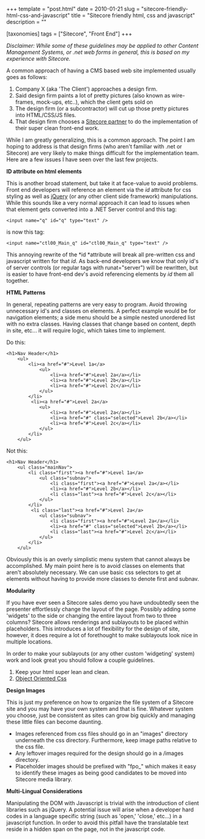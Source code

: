 +++
template = "post.html"
date = 2010-01-21
slug = "sitecore-friendly-html-css-and-javascript"
title = "Sitecore friendly html, css and javascript"
description = ""

[taxonomies]
tags = ["Sitecore", "Front End"]
+++

*Disclaimer: While some of these guidelines may be applied to other Content Management Systems, or .net web forms in general, this is based on my experience with Sitecore.*

<!-- more -->

A common approach of having a CMS based web site implemented usually goes as follows:

1.  Company X (aka 'The Client') approaches a design firm.
2.  Said design firm paints a lot of pretty pictures (also known as wire-frames, mock-ups, etc..), which the client gets sold on
3.  The design firm (or a subcontractor) will cut up those pretty pictures into HTML/CSS/JS files.
4.  That design firm chooses a [Sitecore partner](http://www.hhogdev.com/ "Sitecore Partner") to do the implementation of their super clean front-end work.

While I am greatly generalizing, this is a common approach. The point I am hoping to address is that design firms (who aren't familiar with .net or Sitecore) are very likely to make things difficult for the implementation team. Here are a few issues I have seen over the last few projects.

**ID attribute on html elements**

This is another broad statement, but take it at face-value to avoid problems. Front end developers will reference an element via the *id* attribute for css styling as well as [jQuery](http://jquery.com) (or any other client side framework) manipulations. While this sounds like a very normal approach it can lead to issues when that element gets converted into a .NET Server control and this tag:

`<input name="q" id="q" type="text" />`

is now this tag:

`<input name="ctl00_Main_q" id="ctl00_Main_q" type="text" />`

This annoying rewrite of the *id *attribute will break all pre-written css and javascript written for that *id*. As back-end developers we know that only id's of server controls (or regular tags with runat="server") will be rewritten, but is easier to have front-end dev's avoid referencing elements by *id* them all together.

**HTML Patterns**

In general, repeating patterns are very easy to program. Avoid throwing unnecessary id's and classes on elements. A perfect example would be for navigation elements; a side menu should be a simple nested unordered list with no extra classes. Having classes that change based on content, depth in site, etc... it will require logic, which takes time to implement.

Do this:

```
<h1>Nav Header</h1>  
    <ul>  
        <li><a href="#">Level 1a</a>  
            <ul>  
                <li><a href="#">Level 2a</a></li>  
                <li><a href="#">Level 2b</a></li>  
                <li><a href="#">Level 2c</a></li>  
            </ul>  
        </li>  
         <li><a href="#">Level 2a</a>  
            <ul>  
                <li><a href="#">Level 2a</a></li>  
                <li><a href="#" class="selected">Level 2b</a></li>  
                <li><a href="#">Level 2c</a></li>  
            </ul>  
        </li>  
    </ul>
```

Not this:

```
<h1>Nav Header</h1>  
    <ul class="mainNav">  
        <li class="first"><a href="#">Level 1a</a>  
            <ul class="subnav">  
                <li class="first"><a href="#">Level 2a</a></li>  
                <li><a href="#">Level 2b</a></li>  
                <li class="last"><a href="#">Level 2c</a></li>  
            </ul>  
        </li>  
         <li class="last"><a href="#">Level 2a</a>  
            <ul class="subnav">  
                <li class="first"><a href="#">Level 2a</a></li>  
                <li><a href="#" class="selected">Level 2b</a></li>  
                <li class="last"><a href="#">Level 2c</a></li>  
            </ul>  
        </li>  
    </ul>
```

Obviously this is an overly simplistic menu system that cannot always be accomplished. My main point here is to avoid classes on elements that aren't absolutely necessary. We can use basic css selectors to get at elements without having to provide more classes to denote first and subnav.

**Modularity**

If you have ever seen a Sitecore sales demo you have undoubtedly seen the presenter effortlessly change the layout of the page. Possibly adding some 'widgets' to the side or changing the entire layout from two to three columns? Sitecore allows renderings and sublayouts to be placed within placeholders. This introduces a lot of flexibility for the design of site, however, it does require a lot of forethought to make sublayouts look nice in multiple locations.

In order to make your sublayouts (or any other custom 'widgeting' system) work and look great you should follow a couple guidelines.

1.  Keep your html super lean and clean.
2.  [Object Oriented Css](http://www.stubbornella.org/content/2009/02/28/object-oriented-css-grids-on-github/)

**Design Images**

This is just my preference on how to organize the file system of a Sitecore site and you may have your own system and that is fine. Whatever system you choose, just be consistent as sites can grow big quickly and managing these little files can become daunting.

*   Images referenced from css files should go in an "images" directory underneath the css directory. Furthermore, keep image paths relative to the css file.
*   Any leftover images required for the design should go in a /images directory.
*   Placeholder images should be prefixed with "fpo_" which makes it easy to identify these images as being good candidates to be moved into Sitecore media library.

**Multi-Lingual Considerations**

Manipulating the DOM with Javascript is trivial with the introduction of client libraries such as jQuery. A potential issue will arise when a developer hard codes in a language specific string (such as 'open,' 'close,' etc...) in a javascript function. In order to avoid this pitfall have the translatable text reside in a hidden span on the page, not in the javascript code.